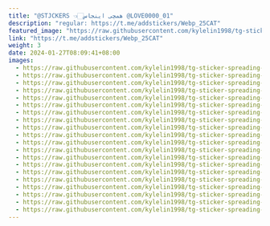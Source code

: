 ```yaml
---
title: "@STJCKERS 👈🏻همچی اینجاس @LOVE0000_01"
description: "regular: https://t.me/addstickers/Webp_25CAT"
featured_image: "https://raw.githubusercontent.com/kylelin1998/tg-sticker-spreading-worldwide-images/main/img/4140e61c-0c50-4a4b-8961-88d0b255aacf.jpg"
link: "https://t.me/addstickers/Webp_25CAT"
weight: 3
date: 2024-01-27T08:09:41+08:00
images:
  - https://raw.githubusercontent.com/kylelin1998/tg-sticker-spreading-worldwide-images/main/img/4140e61c-0c50-4a4b-8961-88d0b255aacf.jpg
  - https://raw.githubusercontent.com/kylelin1998/tg-sticker-spreading-worldwide-images/main/img/2ff8e02f-dbc9-49f1-9ccc-57a39a960d84.jpg
  - https://raw.githubusercontent.com/kylelin1998/tg-sticker-spreading-worldwide-images/main/img/8e175342-a16c-4a9a-b83d-fd583a4507ff.jpg
  - https://raw.githubusercontent.com/kylelin1998/tg-sticker-spreading-worldwide-images/main/img/6ef52765-fc67-4705-8fb9-67c09a43fc81.jpg
  - https://raw.githubusercontent.com/kylelin1998/tg-sticker-spreading-worldwide-images/main/img/f3e80da6-8e28-4c51-abd2-8b16a72cf608.jpg
  - https://raw.githubusercontent.com/kylelin1998/tg-sticker-spreading-worldwide-images/main/img/6ebf507e-4eb6-47ee-9663-89ca937dbc29.jpg
  - https://raw.githubusercontent.com/kylelin1998/tg-sticker-spreading-worldwide-images/main/img/f28d06b8-a992-4c9d-acef-62ffc527a902.jpg
  - https://raw.githubusercontent.com/kylelin1998/tg-sticker-spreading-worldwide-images/main/img/150c8165-f646-403a-8a34-bb434d926781.jpg
  - https://raw.githubusercontent.com/kylelin1998/tg-sticker-spreading-worldwide-images/main/img/05dd2d2f-8293-44d8-b582-fb08d0b387f2.jpg
  - https://raw.githubusercontent.com/kylelin1998/tg-sticker-spreading-worldwide-images/main/img/9f399501-b6c6-4f37-bcfe-b37734c09fbc.jpg
  - https://raw.githubusercontent.com/kylelin1998/tg-sticker-spreading-worldwide-images/main/img/fb5da86a-9d48-4750-b8b1-2e96f64a5855.jpg
  - https://raw.githubusercontent.com/kylelin1998/tg-sticker-spreading-worldwide-images/main/img/157ef912-f7dc-42eb-a47a-979904ff224c.jpg
  - https://raw.githubusercontent.com/kylelin1998/tg-sticker-spreading-worldwide-images/main/img/0f39c100-b851-432d-a240-3b54a9b8ea8f.jpg
  - https://raw.githubusercontent.com/kylelin1998/tg-sticker-spreading-worldwide-images/main/img/eb13deb6-bcff-4e06-81bf-da3079ff5cb5.jpg
  - https://raw.githubusercontent.com/kylelin1998/tg-sticker-spreading-worldwide-images/main/img/2e17fb62-ec67-4a2e-9982-536a611e3f75.jpg
  - https://raw.githubusercontent.com/kylelin1998/tg-sticker-spreading-worldwide-images/main/img/8ab82e55-61c5-437c-b9fb-f099e3d4c419.jpg
  - https://raw.githubusercontent.com/kylelin1998/tg-sticker-spreading-worldwide-images/main/img/cfda977e-ae7a-4ce8-9fa7-2f865f4e8ef9.jpg
  - https://raw.githubusercontent.com/kylelin1998/tg-sticker-spreading-worldwide-images/main/img/8fa055ba-2b64-4f29-8e51-323828d08659.jpg
  - https://raw.githubusercontent.com/kylelin1998/tg-sticker-spreading-worldwide-images/main/img/aec7c6ed-35b5-4a17-9898-5ae489d49e31.jpg
  - https://raw.githubusercontent.com/kylelin1998/tg-sticker-spreading-worldwide-images/main/img/37d51b41-6b27-4014-809a-21715ae58eeb.jpg
---
```

